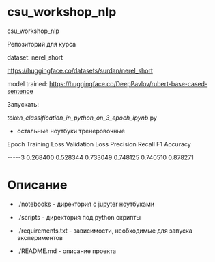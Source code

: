 # csu_workshop_nlp

csu_workshop_nlp

Репозиторий для курса

dataset: nerel_short

https://huggingface.co/datasets/surdan/nerel_short

model trained: https://huggingface.co/DeepPavlov/rubert-base-cased-sentence

Запускать:

_token_classification_in_python_on_3_epoch_ipynb_.py

- остальные ноутбуки тренеровочные

Epoch	Training Loss	Validation Loss	Precision	Recall	F1	Accuracy

-----3	0.268400	0.528344	0.733049	0.748125	0.740510	0.878271

# Описание

- ./notebooks - директория с jupyter ноутбуками

- ./scripts - директория под python скрипты

- ./requirements.txt - зависимости, необходимые для запуска экспериментов

- ./README.md - описание проекта


